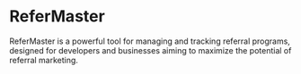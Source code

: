 # ReferMaster
ReferMaster is a powerful tool for managing and tracking referral programs, designed for developers and businesses aiming to maximize the potential of referral marketing.
